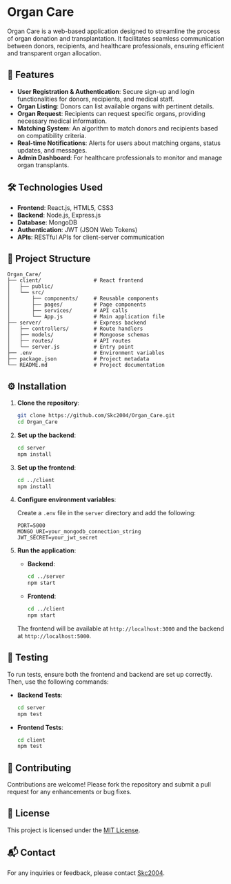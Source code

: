 # Organ Care

Organ Care is a web-based application designed to streamline the process of organ donation and transplantation. It facilitates seamless communication between donors, recipients, and healthcare professionals, ensuring efficient and transparent organ allocation.

## 🚀 Features

* **User Registration & Authentication**: Secure sign-up and login functionalities for donors, recipients, and medical staff.
* **Organ Listing**: Donors can list available organs with pertinent details.
* **Organ Request**: Recipients can request specific organs, providing necessary medical information.
* **Matching System**: An algorithm to match donors and recipients based on compatibility criteria.
* **Real-time Notifications**: Alerts for users about matching organs, status updates, and messages.
* **Admin Dashboard**: For healthcare professionals to monitor and manage organ transplants.

## 🛠️ Technologies Used

* **Frontend**: React.js, HTML5, CSS3
* **Backend**: Node.js, Express.js
* **Database**: MongoDB
* **Authentication**: JWT (JSON Web Tokens)
* **APIs**: RESTful APIs for client-server communication

## 📁 Project Structure

```
Organ_Care/
├── client/                 # React frontend
│   ├── public/
│   └── src/
│       ├── components/     # Reusable components
│       ├── pages/          # Page components
│       ├── services/       # API calls
│       └── App.js          # Main application file
├── server/                 # Express backend
│   ├── controllers/        # Route handlers
│   ├── models/             # Mongoose schemas
│   ├── routes/             # API routes
│   └── server.js           # Entry point
├── .env                    # Environment variables
├── package.json            # Project metadata
└── README.md               # Project documentation
```

## ⚙️ Installation

1. **Clone the repository**:

   ```bash
   git clone https://github.com/Skc2004/Organ_Care.git
   cd Organ_Care
   ```

2. **Set up the backend**:

   ```bash
   cd server
   npm install
   ```

3. **Set up the frontend**:

   ```bash
   cd ../client
   npm install
   ```

4. **Configure environment variables**:

   Create a `.env` file in the `server` directory and add the following:

   ```env
   PORT=5000
   MONGO_URI=your_mongodb_connection_string
   JWT_SECRET=your_jwt_secret
   ```

5. **Run the application**:

   * **Backend**:

     ```bash
     cd ../server
     npm start
     ```

   * **Frontend**:

     ```bash
     cd ../client
     npm start
     ```

   The frontend will be available at `http://localhost:3000` and the backend at `http://localhost:5000`.

## 🧪 Testing

To run tests, ensure both the frontend and backend are set up correctly. Then, use the following commands:

* **Backend Tests**:

  ```bash
  cd server
  npm test
  ```

* **Frontend Tests**:

  ```bash
  cd client
  npm test
  ```

## 🤝 Contributing

Contributions are welcome! Please fork the repository and submit a pull request for any enhancements or bug fixes.

## 📄 License

This project is licensed under the [MIT License](LICENSE).

## 📬 Contact

For any inquiries or feedback, please contact [Skc2004](https://github.com/Skc2004).

